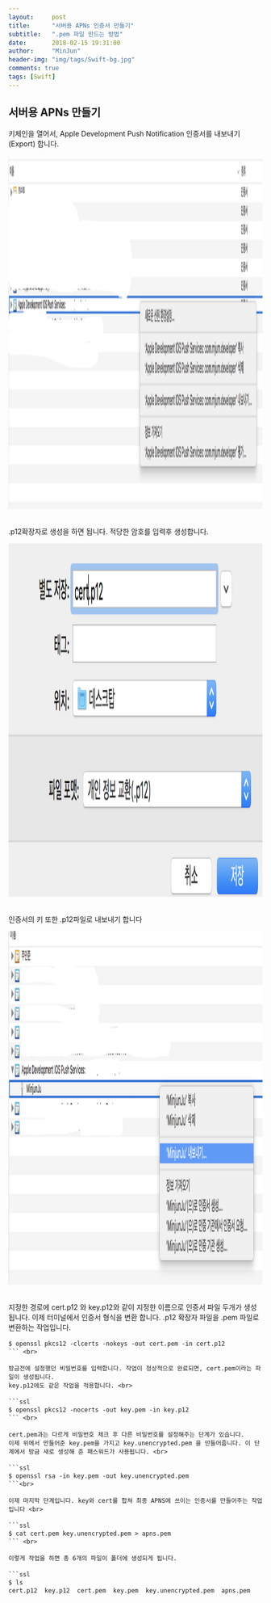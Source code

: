 ```yaml
---
layout:     post
title:      "서버용 APNs 인증서 만들기"
subtitle:   ".pem 파일 만드는 방법"
date:       2018-02-15 19:31:00
author:     "MinJun"
header-img: "img/tags/Swift-bg.jpg"
comments: true 
tags: [Swift]
---
```


## 서버용 APNs 만들기

키체인을 열어서, Apple Development Push Notification 인증서를 내보내기(Export) 합니다.  <br>

<center><img src="/img/posts/APNs.png" width="700", height="700"></center> <br> 

.p12확장자로 생성을 하면 됩니다. 적당한 암호를 입력후 생성합니다.  <br>

<center><img src="/img/posts/APNs-1.png" width="700", height="700"></center> <br> 

인증서의 키 또한 .p12파일로 내보내기 합니다 <br>

<center><img src="/img/posts/APNs-2.png" width="700", height="700"></center> <br> 

지정한 경로에 cert.p12 와 key.p12와 같이 지정한 이름으로 인증서 파일 두개가 생성됩니다. 이제 터미널에서 인증서 형식을 변환 합니다. .p12 확장자 파일을 .pem 파일로 변환하는 작업입니다. <br>

```ssl
$ openssl pkcs12 -clcerts -nokeys -out cert.pem -in cert.p12
``` <br>

방금전에 설정했던 비밀번호를 입력합니다. 작업이 정상적으로 완료되면, cert.pem이라는 파일이 생성됩니다.
key.p12에도 같은 작업을 적용합니다. <br>

```ssl
$ openssl pkcs12 -nocerts -out key.pem -in key.p12
``` <br>

cert.pem과는 다르게 비밀번호 체크 후 다른 비밀번호를 설정해주는 단계가 있습니다.
이제 위에서 만들어준 key.pem을 가지고 key.unencrypted.pem 을 만들어줍니다. 이 단계에서 방금 새로 생성해 준 패스워드가 사용됩니다. <br>

```ssl
$ openssl rsa -in key.pem -out key.unencrypted.pem
```<br>

이제 마지막 단계입니다. key와 cert를 합쳐 최종 APNS에 쓰이는 인증서를 만들어주는 작업입니다 <br>

```ssl
$ cat cert.pem key.unencrypted.pem > apns.pem
``` <br>

이렇게 작업을 하면 총 6개의 파일이 폴더에 생성되게 됩니다.

```ssl
$ ls
cert.p12  key.p12  cert.pem  key.pem  key.unencrypted.pem  apns.pem
```














